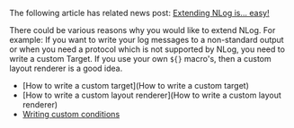 The following article has related news post: [Extending NLog is... easy!](http://nlog-project.org/2015/06/30/extending-nlog-is-easy.html)

There could be various reasons why you would like to extend NLog. For example: If you want to write your log messages to a non-standard output or when you need a protocol which is not supported by NLog, you need to write a custom Target. If you use your own `${}` macro's, then a custom layout renderer is a good idea.  

-  [How to write a custom target](How to write a custom target)
-  [How to write a custom layout renderer](How to write a custom layout renderer)
- [Writing custom conditions](Conditions#extensibility)

